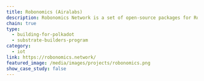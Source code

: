 ```yaml
---
title: Robonomics (Airalabs)
description: Robonomics Network is a set of open-source packages for Robotics, Smart Cities and Industry 4.0 developers.
chain: true
type:
  - building-for-polkadot
  - substrate-builders-program
category:
  - iot
link: https://robonomics.network/
featured_image: /media/images/projects/robonomics.png
show_case_study: false
---
```

